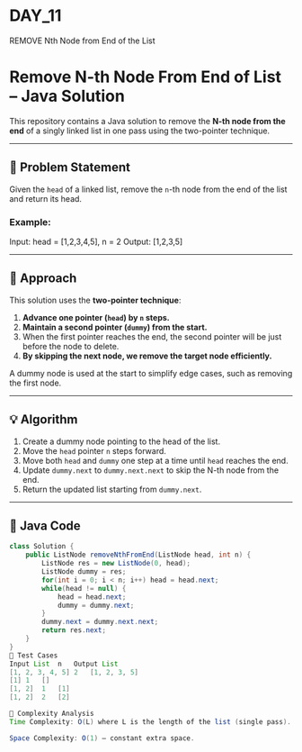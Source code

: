 # DAY_11
REMOVE Nth Node from End of the List  


# Remove N-th Node From End of List – Java Solution

This repository contains a Java solution to remove the **N-th node from the end** of a singly linked list in one pass using the two-pointer technique.

---

## 📘 Problem Statement

Given the `head` of a linked list, remove the `n`-th node from the end of the list and return its head.

### Example:

Input: head = [1,2,3,4,5], n = 2
Output: [1,2,3,5]

---

## 🧠 Approach

This solution uses the **two-pointer technique**:

1. **Advance one pointer (`head`) by `n` steps.**
2. **Maintain a second pointer (`dummy`) from the start.**
3. When the first pointer reaches the end, the second pointer will be just before the node to delete.
4. **By skipping the next node, we remove the target node efficiently.**

A dummy node is used at the start to simplify edge cases, such as removing the first node.

---

## 💡 Algorithm

1. Create a dummy node pointing to the head of the list.
2. Move the `head` pointer `n` steps forward.
3. Move both `head` and `dummy` one step at a time until `head` reaches the end.
4. Update `dummy.next` to `dummy.next.next` to skip the N-th node from the end.
5. Return the updated list starting from `dummy.next`.

---

## 🧾 Java Code

```java
class Solution {
    public ListNode removeNthFromEnd(ListNode head, int n) {
        ListNode res = new ListNode(0, head);
        ListNode dummy = res;
        for(int i = 0; i < n; i++) head = head.next;
        while(head != null) {
            head = head.next;
            dummy = dummy.next;
        }
        dummy.next = dummy.next.next;
        return res.next;
    }
}
🧪 Test Cases
Input List	n	Output List
[1, 2, 3, 4, 5]	2	[1, 2, 3, 5]
[1]	1	[]
[1, 2]	1	[1]
[1, 2]	2	[2]

🚀 Complexity Analysis
Time Complexity: O(L) where L is the length of the list (single pass).

Space Complexity: O(1) – constant extra space.
